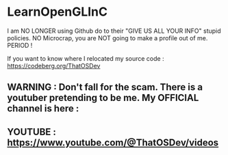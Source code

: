 # LearnOpenGLInC

I am NO LONGER using Github do to their "GIVE US ALL YOUR INFO" stupid policies. NO Microcrap, you are NOT going to make a profile out of me. PERIOD !  
  
If you want to know where I relocated my source code : https://codeberg.org/ThatOSDev  
  
## WARNING : Don't fall for the scam. There is a youtuber pretending to be me. My OFFICIAL channel is here :  
## YOUTUBE : https://www.youtube.com/@ThatOSDev/videos  
  
  
